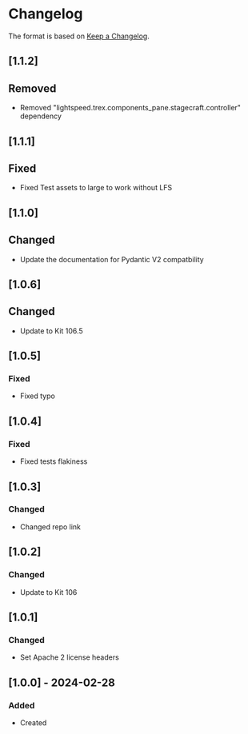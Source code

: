# Changelog
The format is based on [Keep a Changelog](https://keepachangelog.com/en/1.0.0/).

## [1.1.2]
## Removed
- Removed "lightspeed.trex.components_pane.stagecraft.controller" dependency

## [1.1.1]
## Fixed
- Fixed Test assets to large to work without LFS

## [1.1.0]
## Changed
- Update the documentation for Pydantic V2 compatbility

## [1.0.6]
## Changed
- Update to Kit 106.5

## [1.0.5]
### Fixed
- Fixed typo

## [1.0.4]
### Fixed
- Fixed tests flakiness

## [1.0.3]
### Changed
- Changed repo link

## [1.0.2]
### Changed
- Update to Kit 106

## [1.0.1]
### Changed
- Set Apache 2 license headers

## [1.0.0] - 2024-02-28
### Added
- Created
